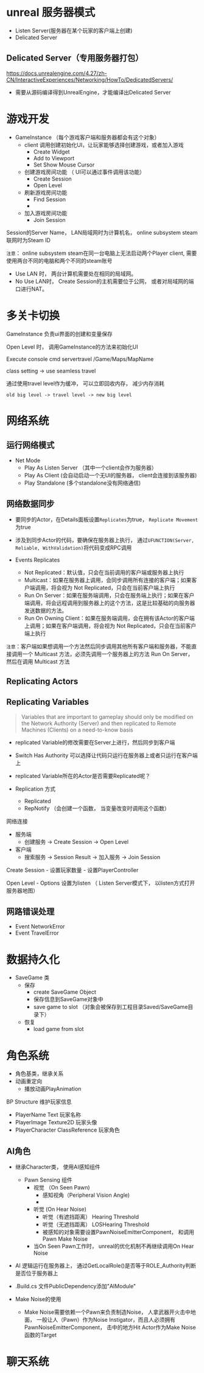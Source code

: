 

# unreal 服务器模式

- Listen Server(服务器在某个玩家的客户端上创建)
- Delicated Server


## Delicated Server（专用服务器打包）
https://docs.unrealengine.com/4.27/zh-CN/InteractiveExperiences/Networking/HowTo/DedicatedServers/

- 需要从源码编译得到UnrealEngine，才能编译出Delicated Server


# 游戏开发

- GameInstance （每个游戏客户端和服务器都会有这个对象）
  - client 调用创建初始化UI，让玩家能够选择创建游戏，或者加入游戏
    - Create Widget
    - Add to Viewport
    - Set Show Mouse Cursor
  - 创建游戏房间功能 （ UI可以通过事件调用该功能）
    - Create Session
    - Open Level
  - 刷新游戏房间功能
    - Find Session
    - 
  - 加入游戏房间功能
    - Join Session

Session的Server Name， LAN局域网时为计算机名， online subsystem steam联网时为Steam ID

`注意`： online subsystem steam在同一台电脑上无法启动两个Player client, 需要使用两台不同的电脑和两个不同的steam账号

- Use LAN 时， 两台计算机需要处在相同的局域网。
- No Use LAN时， Create Session的主机需要位于公网， 或者对局域网的端口进行NAT。


# 多关卡切换
GameInstance 负责ui界面的创建和变量保存

Open Level 时， 调用GameInstance的方法来初始化UI

Execute console cmd
servertravel /Game/Maps/MapName

class setting -> use seamless travel

通过使用travel level作为缓冲， 可以立即回收内存， 减少内存消耗
```
old big level -> travel level -> new big level
```

# 网络系统

## 运行网络模式
- Net Mode
  - Play As Listen Server （其中一个client会作为服务器）
  - Play As Client (会自动启动一个无UI的服务器， client会连接到该服务器)
  - Play Standalone (多个standalone没有网络通信)


## 网络数据同步

- 要同步的Actor，在Details面板设置`Replicates`为true， `Replicate Movement`为true
- 涉及到同步Actor的代码，要确保在服务器上执行， 通过`UFUNCTION(Server, Reliable, WithValidation)`将代码变成RPC调用

- Events Replicates
  - Not Replicated：默认值，只会在当前调用的客户端或服务器上执行
  - Multicast：如果在服务器上调用，会同步调用所有连接的客户端；如果客户端调用，将会视为 Not Replicated，只会在当前客户端上执行
  - Run On Server：如果在服务端调用，只会在服务端上执行；如果在客户端调用，将会远程调用到服务器上的这个方法，这是比较基础的向服务器发送数据的方法。
  - Run On Owning Client：如果在服务端调用，会在拥有该Actor的客户端上调用；如果在客户端调用，将会视为 Not Replicated，只会在当前客户端上执行

`注意`：客户端如果想调用一个方法然后同步调用其他所有客户端和服务器，不能直接调用一个 Multicast 方法，必须先调用一个服务器上的方法 Run On Server，然后在调用 Multicast 方法

## Replicating Actors

## Replicating Variables
> Variables that are important to gameplay should only be modified on the Network Authority (Server) and then replicated to Remote Machines (Clients) on a need-to-know basis
- replicated Variable的修改需要在Server上进行，然后同步到客户端
- Switch Has Authority 可以选择让代码只运行在服务器上或者只运行在客户端上
- replicated Variable所在的Actor是否需要Replicated呢？

- Replication 方式
  - Replicated
  - RepNotify （会创建一个函数， 当变量改变时调用这个函数）

网络连接
- 服务端
  - 创建服务 -> Create Session -> Open Level
- 客户端
  - 搜索服务 -> Session Result -> 加入服务 ->  Join Session

Create Session
    - 设置玩家数量
    - 设置PlayerController

Open Level
    - Options 设置为listen （ Listen Server模式下， 以listen方式打开服务器地图）


## 网路错误处理
- Event NetworkError
- Event TravelError

# 数据持久化
- SaveGame 类
  - 保存
    - create SaveGame Object
    - 保存信息到SaveGame对象中
    - save game to slot （对象会被保存到工程目录Saved/SaveGame目录下）
  - 恢复
    - load game from slot

# 角色系统

- 角色基类，继承关系
- 动画重定向
    - 播放动画PlayAnimation

BP Structure 维护玩家信息
- PlayerName Text 玩家名称
- PlayerImage Texture2D 玩家头像
- PlayerCharacter ClassReference 玩家角色


## AI角色
- 继承Character类， 使用AI感知组件
  - Pawn Sensing 组件
    - 视觉 （On Seen Pawn)
      - 感知视角（Peripheral Vision Angle)
      - 
    - 听觉 (On Hear Noise)
      - 听觉（有遮挡距离） Hearing Threshold
      - 听觉（无遮挡距离） LOSHearing Threshold
      - 被感知的对象需要设置PawnNoiseEmitterComponent， 和调用Pawn Make Noise
    - 当On Seen Pawn工作时， unreal的优化机制不再继续调用On Hear Noise
- AI 逻辑运行在服务器上， 通过GetLocalRole()是否等于ROLE_Authority判断是否位于服务器上

- <project>.Build.cs 文件PublicDependency添加"AIModule"

- Make Noise的使用
  - Make Noise需要依赖一个Pawn来负责制造Noise， 人拿武器开火击中地面， 一般让人（Pawn）作为Noise Instigator，而且人必须拥有PawnNoiseEmitterComponent， 击中的地方Hit Actor作为Make Noise函数的Target

# 聊天系统


